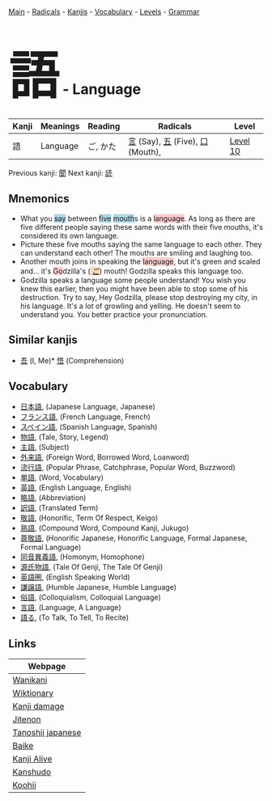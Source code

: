 <style> bigfont {font-size: 100px}</style>
[Main](../README.md) -
[Radicals](../radicals.md) -
[Kanjis](../kanjis.md) -
[Vocabulary](../vocabulary.md) -
[Levels](../levels.md) -
[Grammar](../grammar.md)
# <bigfont> 語</bigfont> - Language 

| Kanji | Meanings | Reading | Radicals | Level |
| --- | --- | --- | --- | --- |
| 語 | Language | ご, かた | [言](../radicals/言.md) (Say), [五](../radicals/五.md) (Five), [口](../radicals/口.md) (Mouth),  | [Level 10](../levels/wk_level10.md) |

Previous kanji: [聞](聞.md) Next kanji: [読](読.md) 

## Mnemonics
 * What you <span style="background-color:#ADD8E6"> say</span> between <span style="background-color:#ADD8E6"> five</span> <span style="background-color:#ADD8E6"> mouth</span>s is a <span style="background-color:#ffcccb"> language</span>. As long as there are five different people saying these same words with their five mouths, it's considered its own language.
* Picture these five mouths saying the same language to each other. They can understand each other! The mouths are smiling and laughing too.
* Another mouth joins in speaking the <span style="background-color:#ffcccb"> language</span>, but it's green and scaled and... it's <span style="background-color:#ffcccb"> Go</span>dzilla's (<span style="background-color:#fed8b1"> [ご](https://jisho.org/search/ご)</span>) mouth! Godzilla speaks this language too.
* Godzilla speaks a language some people understand! You wish you knew this earlier, then you might have been able to stop some of his destruction. Try to say, Hey Godzilla, please stop destroying my city, in his language. It's a lot of growling and yelling. He doesn't seem to understand you. You better practice your pronunciation.


## Similar kanjis
 * [吾](吾.md) (I, Me)* [悟](悟.md) (Comprehension)


## Vocabulary
 * [日本語](../vocabulary/語.md), (Japanese Language, Japanese)
* [フランス語](../vocabulary/語.md), (French Language, French)
* [スペイン語](../vocabulary/語.md), (Spanish Language, Spanish)
* [物語](../vocabulary/語.md), (Tale, Story, Legend)
* [主語](../vocabulary/語.md), (Subject)
* [外来語](../vocabulary/語.md), (Foreign Word, Borrowed Word, Loanword)
* [流行語](../vocabulary/語.md), (Popular Phrase, Catchphrase, Popular Word, Buzzword)
* [単語](../vocabulary/語.md), (Word, Vocabulary)
* [英語](../vocabulary/語.md), (English Language, English)
* [略語](../vocabulary/語.md), (Abbreviation)
* [訳語](../vocabulary/語.md), (Translated Term)
* [敬語](../vocabulary/語.md), (Honorific, Term Of Respect, Keigo)
* [熟語](../vocabulary/語.md), (Compound Word, Compound Kanji, Jukugo)
* [尊敬語](../vocabulary/語.md), (Honorific Japanese, Honorific Language, Formal Japanese, Formal Language)
* [同音異義語](../vocabulary/語.md), (Homonym, Homophone)
* [源氏物語](../vocabulary/語.md), (Tale Of Genji, The Tale Of Genji)
* [英語圏](../vocabulary/語.md), (English Speaking World)
* [謙譲語](../vocabulary/語.md), (Humble Japanese, Humble Language)
* [俗語](../vocabulary/語.md), (Colloquialism, Colloquial Language)
* [言語](../vocabulary/語.md), (Language, A Language)
* [語る](../vocabulary/語.md), (To Talk, To Tell, To Recite)



## Links 

| Webpage |
| --- |
| [Wanikani          ](https://www.wanikani.com/kanji/語) |
| [Wiktionary        ](https://en.wiktionary.org/wiki/語) |
| [Kanji damage      ](http://www.kanjidamage.com/kanji/search?utf8=✓&q=語) |
| [Jitenon           ](https://jitenon.com/kanji/語) |
| [Tanoshii japanese ](https://www.tanoshiijapanese.com/dictionary/kanji.cfm?k=語) |
| [Baike             ](https://baike.baidu.com/item/語) |
| [Kanji Alive       ](https://app.kanjialive.com/語) |
| [Kanshudo          ](https://www.kanshudo.com/searchmn?q=語) |
| [Koohii            ](https://kanji.koohii.com/study/kanji/語) |
